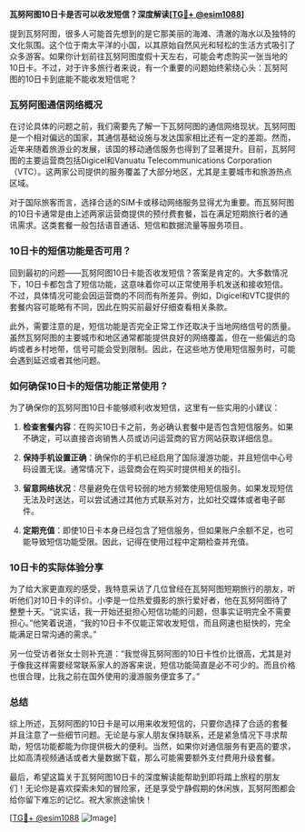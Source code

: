 **瓦努阿图10日卡是否可以收发短信？深度解读[[TG💪+ @esim1088](https://t.me/s/esim1088)]**

提到瓦努阿图，很多人可能首先想到的是它那美丽的海滩、清澈的海水以及独特的文化氛围。这个位于南太平洋的小国，以其原始自然风光和轻松的生活方式吸引了众多游客。如果你计划前往瓦努阿图度假十天左右，可能会考虑购买一张当地的10日卡。不过，对于许多旅行者来说，有一个重要的问题始终萦绕心头：瓦努阿图的10日卡到底能不能收发短信呢？

### 瓦努阿图通信网络概况

在讨论具体的问题之前，我们需要先了解一下瓦努阿图的通信网络现状。瓦努阿图是一个相对偏远的国家，其通信基础设施与发达国家相比还有一定的差距。然而，近年来随着旅游业的发展，该国的移动通信服务也得到了显著提升。目前，瓦努阿图的主要运营商包括Digicel和Vanuatu Telecommunications Corporation（VTC）。这两家公司提供的服务覆盖了大部分地区，尤其是主要城市和旅游热点区域。

对于国际旅客而言，选择合适的SIM卡或移动网络服务显得尤为重要。而瓦努阿图的10日卡通常是由上述两家运营商提供的预付费套餐，旨在满足短期旅行者的通讯需求。这类套餐一般包括语音通话、短信和数据流量等服务项目。

### 10日卡的短信功能是否可用？

回到最初的问题——瓦努阿图10日卡能否收发短信？答案是肯定的。大多数情况下，10日卡都包含了短信功能，这意味着你可以正常使用手机发送和接收短信。不过，具体情况可能会因运营商的不同而有所差异。例如，Digicel和VTC提供的套餐内容可能略有不同，因此在购买前最好仔细查看相关条款。

此外，需要注意的是，短信功能是否完全正常工作还取决于当地网络信号的质量。虽然瓦努阿图的主要城市和地区通常都能提供良好的网络覆盖，但在一些偏远的岛屿或者乡村地带，信号可能会受到限制。因此，在这些地方使用短信服务时，可能会遇到延迟或者其他问题。

### 如何确保10日卡的短信功能正常使用？

为了确保你的瓦努阿图10日卡能够顺利收发短信，这里有一些实用的小建议：

1. **检查套餐内容**：在购买10日卡之前，务必确认套餐中是否包含短信服务。如果不确定，可以直接咨询销售人员或访问运营商的官方网站获取详细信息。
   
2. **保持手机设置正确**：确保你的手机已经启用了国际漫游功能，并且短信中心号码设置无误。通常情况下，运营商会在购买时提供相关的指引。

3. **留意网络状况**：尽量避免在信号较弱的地方频繁使用短信服务。如果发现短信无法及时送达，可以尝试通过其他方式联系对方，比如社交媒体或者电子邮件。

4. **定期充值**：即使10日卡本身已经包含了短信服务，但如果账户余额不足，也可能导致短信功能受限。因此，记得在使用过程中定期检查并充值。

### 10日卡的实际体验分享

为了给大家更直观的感受，我特意采访了几位曾经在瓦努阿图短期旅行的朋友，听听他们对10日卡的评价。小李是一位热爱摄影的旅行爱好者，他在瓦努阿图待了整整十天。“说实话，我一开始还挺担心短信功能的问题，但事实证明完全不需要担心。”他笑着说道，“我的10日卡不仅能正常收发短信，而且网速也挺快的，完全能满足日常沟通的需求。”

另一位受访者张女士则补充道：“我觉得瓦努阿图的10日卡性价比很高，尤其是对于像我这样需要经常联系家人的游客来说，短信功能简直是必不可少的。而且价格也很合理，比我之前在国外使用的漫游服务便宜多了。”

### 总结

综上所述，瓦努阿图的10日卡是可以用来收发短信的，只要你选择了合适的套餐并且注意了一些细节问题。无论是与家人朋友保持联系，还是紧急情况下寻求帮助，短信功能都能为你提供极大的便利。当然，如果你对通信服务有更高的要求，比如高清视频通话或者大量数据下载，那么可能需要额外支付费用升级套餐。

最后，希望这篇关于瓦努阿图10日卡的深度解读能帮助到即将踏上旅程的朋友们！无论你是喜欢探索未知的冒险家，还是享受宁静假期的休闲族，瓦努阿图都会给你留下难忘的记忆。祝大家旅途愉快！

[[TG💪+ @esim1088](https://t.me/s/esim1088) ![Image](https://i.postimg.cc/4NQfJmqS/Snipaste-2025-05-13-00-14-12.png)]